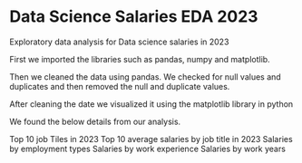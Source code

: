 
# Data Science Salaries EDA 2023

Exploratory data analysis for Data science salaries in 2023


First we imported the libraries such as pandas, numpy and matplotlib.

Then we cleaned the data using pandas. We checked for null values and duplicates and then removed the null and duplicate values.

After cleaning the date we visualized it using the matplotlib library in python

We found the below details from our analysis.

Top 10 job Tiles in 2023
Top 10 average salaries by job title in 2023
Salaries by employment types
Salaries by work experience
Salaries by work years





